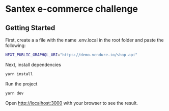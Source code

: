 # Santex e-commerce challenge

## Getting Started

First, create a a file with the name .env.local in the root folder and paste the following:

```bash
NEXT_PUBLIC_GRAPHQL_URI="https://demo.vendure.io/shop-api"
```

Next, install dependencies

```bash
yarn install
```

Run the project

```bash
yarn dev
```

Open [http://localhost:3000](http://localhost:3000) with your browser to see the result.
